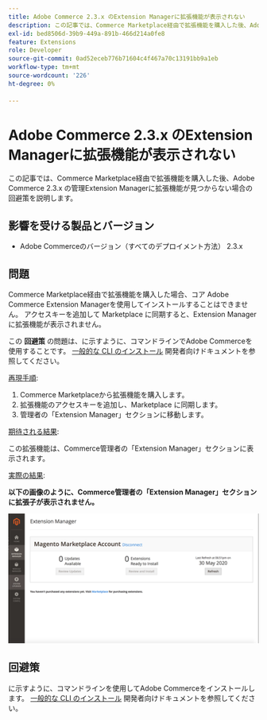 ```yaml
---
title: Adobe Commerce 2.3.x のExtension Managerに拡張機能が表示されない
description: この記事では、Commerce Marketplace経由で拡張機能を購入した後、Adobe Commerce 2.3.x の管理Extension Managerに拡張機能が見つからない場合の回避策を説明します。
exl-id: bed8506d-39b9-449a-891b-466d214a0fe8
feature: Extensions
role: Developer
source-git-commit: 0ad52eceb776b71604c4f467a70c13191bb9a1eb
workflow-type: tm+mt
source-wordcount: '226'
ht-degree: 0%

---
```


# Adobe Commerce 2.3.x のExtension Managerに拡張機能が表示されない

この記事では、Commerce Marketplace経由で拡張機能を購入した後、Adobe Commerce 2.3.x の管理Extension Managerに拡張機能が見つからない場合の回避策を説明します。

## 影響を受ける製品とバージョン

* Adobe Commerceのバージョン（すべてのデプロイメント方法） 2.3.x

## 問題

Commerce Marketplace経由で拡張機能を購入した場合、コア Adobe Commerce Extension Managerを使用してインストールすることはできません。 アクセスキーを追加して Marketplace に同期すると、Extension Managerに拡張機能が表示されません。

この **回避策** の問題は、に示すように、コマンドラインでAdobe Commerceを使用することです。 [一般的な CLI のインストール](https://devdocs.magento.com/extensions/install/) 開発者向けドキュメントを参照してください。

<u>再現手順</u>:

1. Commerce Marketplaceから拡張機能を購入します。
1. 拡張機能のアクセスキーを追加し、Marketplace に同期します。
1. 管理者の「Extension Manager」セクションに移動します。

<u>期待される結果</u>:

この拡張機能は、Commerce管理者の「Extension Manager」セクションに表示されます。

<u>実際の結果</u>:

**以下の画像のように、Commerce管理者の「Extension Manager」セクションに拡張子が表示されません。**


![KB-607_Image_1.png](assets/KB-607_Image_1.png)

## 回避策

に示すように、コマンドラインを使用してAdobe Commerceをインストールします。 [一般的な CLI のインストール](https://devdocs.magento.com/extensions/install/) 開発者向けドキュメントを参照してください。
